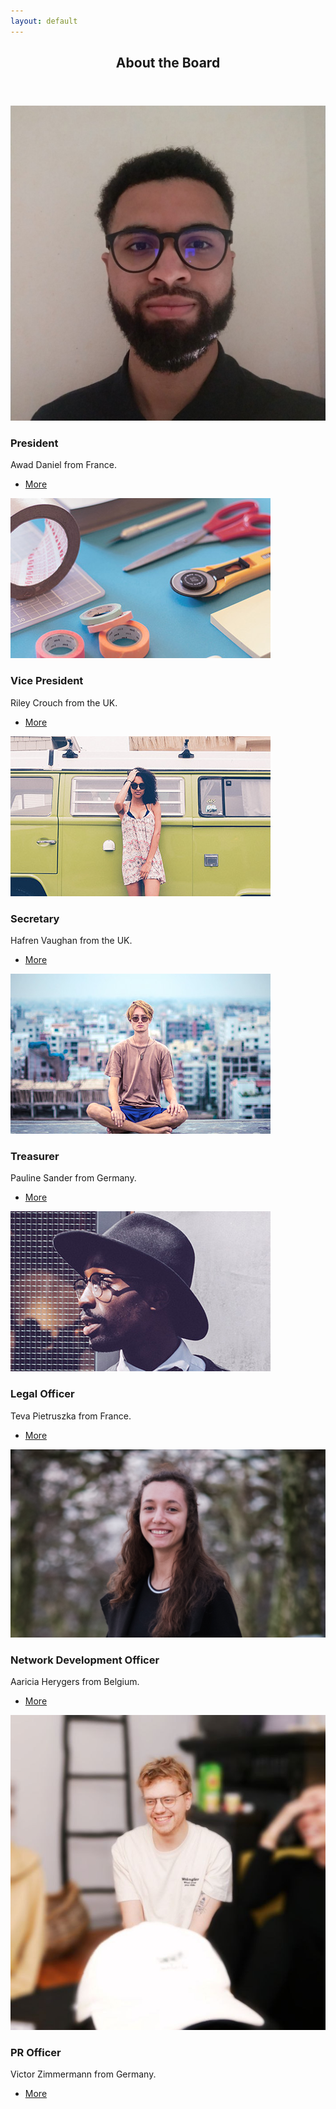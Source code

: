 ```yaml
---
layout: default
---
```


<!-- Section -->
<!-- <section>
	<header class="major">
		<h2>Our Goals</h2>
	</header>
	<div class="features">
		<article>
			<span class="icon fa-diamond"></span>
			<div class="content">
				<h3>Portitor ullamcorper</h3>
				<p>Aenean ornare velit lacus, ac varius enim lorem ullamcorper dolore. Proin aliquam facilisis ante interdum. Sed nulla amet lorem feugiat tempus aliquam.</p>
			</div>
		</article>
		<article>
			<span class="icon fa-paper-plane"></span>
			<div class="content">
				<h3>Sapien veroeros</h3>
				<p>Aenean ornare velit lacus, ac varius enim lorem ullamcorper dolore. Proin aliquam facilisis ante interdum. Sed nulla amet lorem feugiat tempus aliquam.</p>
			</div>
		</article>
		<article>
			<span class="icon fa-rocket"></span>
			<div class="content">
				<h3>Quam lorem ipsum</h3>
				<p>Aenean ornare velit lacus, ac varius enim lorem ullamcorper dolore. Proin aliquam facilisis ante interdum. Sed nulla amet lorem feugiat tempus aliquam.</p>
			</div>
		</article>
		<article>
			<span class="icon fa-signal"></span>
			<div class="content">
				<h3>Sed magna finibus</h3>
				<p>Aenean ornare velit lacus, ac varius enim lorem ullamcorper dolore. Proin aliquam facilisis ante interdum. Sed nulla amet lorem feugiat tempus aliquam.</p>
			</div>
		</article>
	</div>
</section> -->

<!-- Section -->
<section>
	<header class="major">
		<h2>About the Board</h2>
	</header>
	<div class="posts">
		<article>
			<a href="{{ '21pres.html' | absolute_url }}" class="image"><img src="assets/images/awad.jpeg" alt="" /></a>
			<h3>President</h3>
			<p>Awad Daniel from France.</p>
			<ul class="actions">
				<li><a href="{{ '21pres.html' | absolute_url }}" class="button">More</a></li>
			</ul>
		</article>
		<article>
			<a href="{{ '21vp.html' | absolute_url }}" class="image"><img src="assets/images/pic02.jpg" alt="" /></a>
			<h3>Vice President</h3>
			<p>Riley Crouch from the UK.</p>
			<ul class="actions">
				<li><a href="{{ '21vp.html' | absolute_url }}" class="button">More</a></li>
			</ul>
		</article>
		<article>
			<a href="{{ '21sec.html' | absolute_url }}" class="image"><img src="assets/images/pic03.jpg" alt="" /></a>
			<h3>Secretary</h3>
			<p>Hafren Vaughan from the UK.</p>
			<ul class="actions">
				<li><a href="{{ '21sec.html' | absolute_url }}" class="button">More</a></li>
			</ul>
		</article>
		<article>
			<a href="{{ '21treas.html' | absolute_url }}" class="image"><img src="assets/images/pic04.jpg" alt="" /></a>
			<h3>Treasurer</h3>
			<p>Pauline Sander from Germany.</p>
			<ul class="actions">
				<li><a href="{{ '21treas.html' | absolute_url }}" class="button">More</a></li>
			</ul>
		</article>
		<article>
			<a href="{{ '21board/21lo.html' | absolute_url }}" class="image"><img src="assets/images/pic05.jpg" alt="" /></a>
			<h3>Legal Officer</h3>
			<p>Teva Pietruszka from France.</p>
			<ul class="actions">
				<li><a href="{{ '21lo.html' | absolute_url }}" class="button">More</a></li>
			</ul>
		</article>
		<article>
			<a href="{{ '21ndo.html' | absolute_url }}" class="image"><img src="assets/images/aaricia_landscape.jpg" alt="" /></a>
			<h3>Network Development Officer</h3>
			<p>Aaricia Herygers from Belgium.</p>
			<ul class="actions">
				<li><a href="{{ '21ndo.html' | absolute_url }}" class="button">More</a></li>
			</ul>
		</article>
		<article>
			<a href="{{ '21pr.html' | absolute_url }}" class="image"><img src="assets/images/victor.jpg" alt="" /></a>
			<h3>PR Officer</h3>
			<p>Victor Zimmermann from Germany.</p>
			<ul class="actions">
				<li><a href="{{ '21pr.html' | absolute_url }}" class="button">More</a></li>
			</ul>
		</article>
	</div>
</section>
